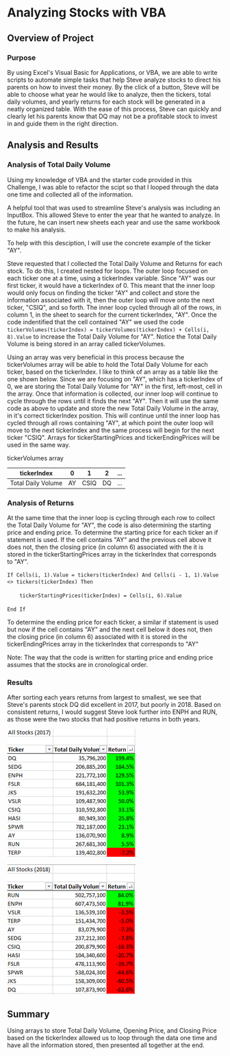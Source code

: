 # Analyzing Stocks with VBA

## Overview of Project

### Purpose
By using Excel's Visual Basic for Applications, or VBA, we are able to write scripts to automate simple tasks that help Steve analyze stocks to direct his parents on how to invest their money. By the click of a button, Steve will be able to choose what year he would like to analyze, then the tickers, total daily volumes, and yearly returns for each stock will be generated in a neatly organized table. With the ease of this process, Steve can quickly and clearly let his parents know that DQ may not be a profitable stock to invest in and guide them in the right direction.

## Analysis and Results

### Analysis of Total Daily Volume

Using my knowledge of VBA and the starter code provided in this Challenge, I was able to refactor the scipt so that I looped through the data one time and collected all of the information. 

A helpful tool that was used to streamline Steve's analysis was including an InputBox. This allowed Steve to enter the year that he wanted to analyze. In the future, he can insert new sheets each year and use the same workbook to make his analysis.

To help with this desciption, I will use the concrete example of the ticker "AY". 

Steve requested that I collected the Total Daily Volume and Returns for each stock. To do this, I created nested for loops. The outer loop focused on each ticker one at a time, using a tickerIndex variable. Since "AY" was our first ticker, it would have a tickerIndex of 0. This meant that the inner loop would only focus on finding the ticker "AY" and collect and store the information associated with it, then the outer loop will move onto the next ticker, "CSIQ", and so forth. The inner loop cycled through all of the rows, in column 1, in the sheet to search for the current tickerIndex, "AY". Once the code indentified that the cell contained "AY" we used the code `tickerVolumes(tickerIndex) = tickerVolumes(tickerIndex) + Cells(i, 8).Value` to increase the Total Daily Volume for "AY". Notice the Total Daily Volume is being stored in an array called tickerVolumes.

Using an array was very beneficial in this process because the tickerVolumes array will be able to hold the Total Daily Volume for each ticker, based on the tickerIndex. I like to think of an array as a table like the one shown below. Since we are focusing on "AY", which has a tickerIndex of 0,  we are storing the Total Daily Volume for "AY" in the first, left-most, cell in the array. Once that information is collected, our inner loop will continue to cycle through the rows until it finds the next "AY". Then it will use the same code as above to update and store the new Total Daily Volume in the array, in it's correct tickerIndex position. This will continue until the inner loop has cycled through all rows containing "AY", at which point the outer loop will move to the next tickerIndex and the same process will begin for the next ticker "CSIQ". Arrays for tickerStartingPrices and tickerEndingPrices will be used in the same way. 

tickerVolumes array

|tickerIndex       |  0  |   1  |  2  | ... |
|------------------|-----|------|-----|-----|
|Total Daily Volume|  AY | CSIQ |  DQ | ... |


### Analysis of Returns

At the same time that the inner loop is cycling through each row to collect the Total Daily Volume for "AY", the code is also determining the starting price and ending price. To determine the starting price for each ticker an if statement is used. If the cell contains "AY" and the previous cell above it does not, then the closing price (in column 6) associated with the it is stored in the tickerStartingPrices array in the tickerIndex that corresponds to "AY". 
```
If Cells(i, 1).Value = tickers(tickerIndex) And Cells(i - 1, 1).Value <> tickers(tickerIndex) Then
    
    tickerStartingPrices(tickerIndex) = Cells(i, 6).Value 
    
End If
```
To determine the ending price for each ticker, a similar if statement is used but now if the cell contains "AY" and the next cell below it does not, then the closing price (in column 6) associated with it is stored in the tickerEndingPrices array in the tickerIndex that corresponds to "AY"

Note: The way that the code is written for starting price and ending price assumes that the stocks are in cronological order. 

### Results

After sorting each years returns from largest to smallest, we see that Steve's parents stock DQ did excellent in 2017, but poorly in 2018. Based on consistent returns, I would suggest Steve look further into ENPH and RUN, as those were the two stocks that had positive returns in both years. 

![alt text](https://github.com/willenny/stock-analysis/blob/main/2017_All_Stocks_Analysis_Returns.png?raw=true)

![alt text](https://github.com/willenny/stock-analysis/blob/main/2018_All_Stocks_Analysis_Returns.png?raw=true)

## Summary

Using arrays to store Total Daily Volume, Opening Price, and Closing Price based on the tickerIndex allowed us to loop through the data one time and have all the information stored, then presented all together at the end. 
